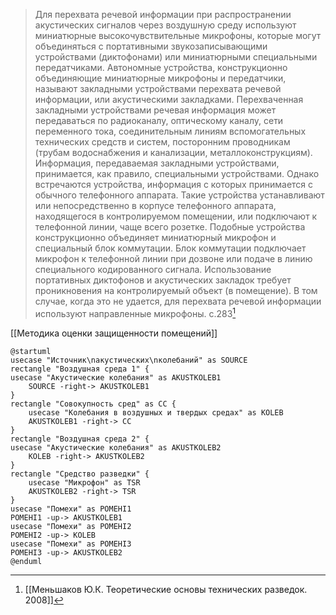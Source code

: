 >Для перехвата речевой информации при распространении акустических сигналов через воздушную среду используют миниатюрные высокочувствительные микрофоны, которые могут объединяться с портативными звукозаписывающими устройствами (диктофонами) или миниатюрными специальными передатчиками.
>Автономные устройства, конструкционно объединяющие миниатюрные микрофоны и передатчики, называют закладными устройствами перехвата речевой информации, или акустическими закладками.
>Перехваченная закладными устройствами речевая информация может передаваться по радиоканалу, оптическому каналу, сети переменного тока, соединительным линиям вспомогательных технических средств и систем, посторонним проводникам (трубам водоснабжения и канализации, металлоконструкциям).
>Информация, передаваемая закладными устройствами, принимается, как правило, специальными устройствами. Однако встречаются устройства, информация с которых принимается с обычного телефонного аппарата. Такие устройства устанавливают или непосредственно в корпусе телефонного аппарата, находящегося в контролируемом помещении, или подключают к телефонной линии, чаще всего розетке. Подобные устройства конструкционно объединяет миниатюрный микрофон и специальный блок коммутации. Блок коммутации подключает микрофон к телефонной линии при дозвоне или подаче в линию специального кодированного сигнала.
>Использование портативных диктофонов и акустических закладок требует проникновения на контролируемый объект (в помещение). В том случае, когда это не удается, для перехвата речевой информации используют направленные микрофоны.
>c.283[^3]

[[Методика оценки защищенности помещений]]

```plantuml
@startuml
usecase "Источник\nакустических\nколебаний" as SOURCE
rectangle "Воздушная среда 1" {
usecase "Акустические колебания" as AKUSTKOLEB1
	SOURCE -right-> AKUSTKOLEB1
}
rectangle "Совокупность сред" as CC {
	usecase "Колебания в воздушных и твердых средах" as KOLEB
	AKUSTKOLEB1 -right-> CC
}
rectangle "Воздушная среда 2" {
usecase "Акустические колебания" as AKUSTKOLEB2
	KOLEB -right-> AKUSTKOLEB2
}
rectangle "Средство разведки" {
	usecase "Микрофон" as TSR
	AKUSTKOLEB2 -right-> TSR
}
usecase "Помехи" as POMEHI1
POMEHI1 -up-> AKUSTKOLEB1
usecase "Помехи" as POMEHI2
POMEHI2 -up-> KOLEB
usecase "Помехи" as POMEHI3
POMEHI3 -up-> AKUSTKOLEB2
@enduml
```
[^3]:[[Меньшаков Ю.К. Теоретические основы технических разведок. 2008]]
